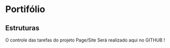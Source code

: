 # Portifólio

## Estruturas 
 O controle das tarefas do projeto Page/Site Será realizado aqui no GITHUB ! 